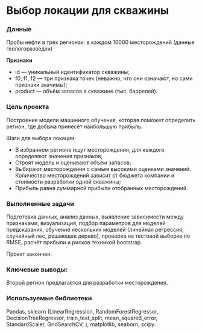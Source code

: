 # Выбор локации для скважины

### Данные
Пробы нефти в трех регионах: в каждом 10000 месторождений (данные геологоразведки)

**Признаки**

- id — уникальный идентификатор скважины;
- f0, f1, f2 — три признака точек (неважно, что они означают, но сами признаки значимы);
- product — объём запасов в скважине (тыс. баррелей).

### Цель проекта
Построение модели машинного обучения, которая поможет определить регион, где добыча принесёт наибольшую прибыль.

Шаги для выбора локации:

- В избранном регионе ищут месторождения, для каждого определяют значения признаков;
- Строят модель и оценивают объём запасов;
- Выбирают месторождения с самым высокими оценками значений. Количество месторождений зависит от бюджета компании и стоимости разработки одной скважины;
- Прибыль равна суммарной прибыли отобранных месторождений.

### Выполненные задачи

Подготовка данных, анализ данных, выявление зависимости между признаками, визуализация, подбор параметров для моделей предсказания, обучение нескольких моделей (линейная регрессия, случайный лес, решающее дерево), проверка на тестовой выборке по RMSE, расчёт прибыли и рисков техникой bootstrap.

Проект закончен.

### Ключевые выводы:

Второй регион предлагается для разработки месторождения.

### Используемые библиотеки

Pandas, sklearn (LinearRegression, RandomForestRegressor, DecisionTreeRegressor, train_test_split, mean_squared_error, StandardScaler, GridSearchCV, ), matplotlib, seaborn, scipy.
